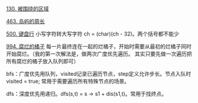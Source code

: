 [130. 被围绕的区域](https://leetcode-cn.com/problems/surrounded-regions/)

[463. 岛屿的周长](https://leetcode-cn.com/problems/island-perimeter/)

[500. 键盘行](https://leetcode-cn.com/problems/keyboard-row/) 小写字符转大写字符 ch = (char)(ch - 32)。两个括号都不能少

[994. 腐烂的橘子](https://leetcode-cn.com/problems/rotting-oranges/) 每一片最终连在一起的烂橘子，开始时需要从最初的烂橘子同时开始腐烂。（我的第一次解法是，做两次广度优先遍历。 其实只要先做一次遍历把所有腐烂的橘子放入队列即可）




bfs：广度优先用队列，visited记录已遍历节点，step定义允许步长。节点入队时visited = true; 常用于需要遍历所有特殊节点的场景。

dfs：深度优先用递归。dfs(s,t) = s -> s1 + dis(s1,t)。常用于找终点。


